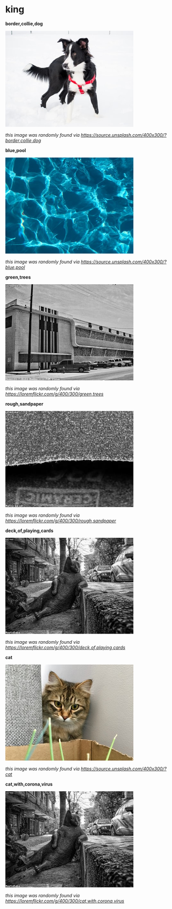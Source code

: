 # king

**border,collie,dog**

![border,collie,dog](unsplash_border,collie,dog.jpg)

*this image was randomly found via https://source.unsplash.com/400x300/?border,collie,dog*

**blue,pool**

![blue,pool](unsplash_blue,pool.jpg)

*this image was randomly found via https://source.unsplash.com/400x300/?blue,pool*

**green,trees**

![green,trees](loremflickr_green,trees.jpg)

*this image was randomly found via https://loremflickr.com/g/400/300/green,trees*

**rough,sandpaper**

![rough,sandpaper](loremflickr_rough,sandpaper.jpg)

*this image was randomly found via https://loremflickr.com/g/400/300/rough,sandpaper*

**deck,of,playing,cards**

![deck,of,playing,cards](loremflickr_deck,of,playing,cards.jpg)

*this image was randomly found via https://loremflickr.com/g/400/300/deck,of,playing,cards*

**cat**

![cat](unsplash_cat.jpg)

*this image was randomly found via https://source.unsplash.com/400x300/?cat*

**cat,with,corona,virus**

![cat,with,corona,virus](loremflickr_cat,with,corona,virus.jpg)

*this image was randomly found via https://loremflickr.com/g/400/300/cat,with,corona,virus*

